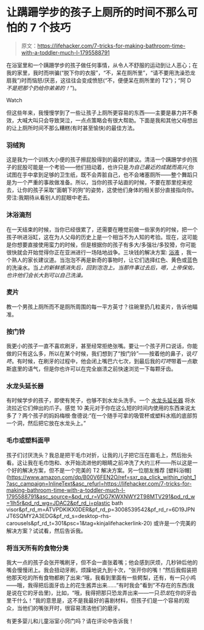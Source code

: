 # 让蹒跚学步的孩子上厕所的时间不那么可怕的 7 个技巧

> 原文：<https://lifehacker.com/7-tricks-for-making-bathroom-time-with-a-toddler-much-l-1795588791>

在浴室里和一个蹒跚学步的孩子做任何事情，从令人不舒服的运动到让人恶心；在我的家里，我时而哄骗(“脱下你的衣服”，“不，呆在厕所里”，“请不要用洗澡恐龙扇我”)时而恼怒/厌恶，这往往会变成愤怒(“不，便便呆在厕所里的 T2”)；“阿 D *不是把那个扔给你弟弟的！*”)。

Watch

但这些年来，我慢慢学到了一些让孩子上厕所更容易的东西——主要是暴力并不奏效，大喊大叫只会导致哭泣，一点点策略会有很大帮助。下面是我和其他父母想出的让上厕所时间不那么糟糕(有时甚至愉快)的最佳方法。

### 羽绒狗

这是我为一个训练大小便的孩子擦屁股得到的最好的建议。清洁一个蹒跚学步的孩子的屁股可能是一个考验——他们扭动着，也许只是*为自己最近的成就而高兴*,你试图在手中拿到足够的卫生纸，既不会弄脏自己，也不会堵塞厕所——整个舞蹈只是为一个严重的事故做准备。所以，当你的孩子站直的时候，不要在那里挖来挖去，让你的孩子采取“面朝下的狗”的姿势，这使他们身体的相关部分直接指向你。旁注:我期待从看别人的屁眼中老去。

### 沐浴滴剂

在一天结束的时候，当你已经很累了，还需要在睡觉前做一些家务的时候，把一个孩子哄进浴缸，这在为人父母的历史上是一个相当不为人知的考验。现在，这可能是你想要直接使用蛮力的时候，但是根据你的孩子有多大/多强壮/多狡猾，你可能很快就会开始觉得你正在亚洲进行一场陆地战争。三块钱的解决方案: [浴液](http://www.target.com/p/crayola-color-bath-drops-45-count/-/A-13972083?sid=1865S&ref=tgt_adv_XS000000&AFID=google_pla_df&CPNG=PLA_Health+Beauty+Shopping_Local&adgroup=SC_Health+Beauty&LID=700000001170770pgs&network=g&device=c&location=9004338&gclid=CjwKEAjwpJ_JBRC3tYai4Ky09zQSJAC5r7ruGqqkMhT2zRUfL3Z6_z_32y_YHrmEr1euwc6R_FQtDRoCl6bw_wcB&gclsrc=aw.ds) ，我一个熟人的家长建议道。当泡泡不再是新奇的事物时，让它们选择红色、黄色或蓝色的洗澡水。当*上的新鲜感消失后，回到泡泡上。当那件事过去后，嗯，上帝保佑，也许他们会长大到可以自己洗澡。* 

### 麦片

教一个男孩上厕所而不是厕所周围的每一平方英寸？往碗里扔几粒麦片，告诉他瞄准。

### 按门铃

我更小的孩子一直不喜欢刷牙，甚至经常拒绝张嘴。要让一个孩子开口说话，你能做的只有这么多，所以在某个时候，我们想到了“按门铃”——按着他的鼻子，说*叮咚*。有时候，在刷牙的过程中，他会闭上嘴巴六七次，到最后我的*叮咚*带着一点歇斯底里的语气，但是你也许可以在完全崩溃之前快速浏览一下每颗牙齿。

### 水龙头延长器

有时候学步的孩子，即使有凳子，也够不到水龙头洗手。一个 [水龙头延长器](https://www.amazon.com/gp/product/B0071D1AKI/ref=as_li_ss_tl?asc_campaign=InlineText&asc_refurl=https://lifehacker.com/7-tricks-for-making-bathroom-time-with-a-toddler-much-l-1795588791&asc_source=&camp=1789&creative=390957&creativeASIN=B0071D1AKI&ie=UTF8&linkCode=as2&tag=kinjalifehackerlink-20&th=1) 将水流拉近它们伸出的爪子。感觉 10 美元对于你在这么短的时间内使用的东西来说太多了？两个孩子的妈妈梅根·詹德说:“在一个随手可拿的吸管杯或塑料水瓶的底部剪一个洞，然后把它放在水龙头上。”

### 毛巾或塑料面甲

孩子们讨厌洗头？我总是把干毛巾对折，让我的儿子把它压在眉毛上，然后抬头看。这让我在毛巾饱和、水开始流进他的眼睛之前冲洗了大约三杯——所以这是一个好的解决方案，但不是一个完美的 T2 解决方案。另一位朋友推荐 [塑料浴帽](https://www.amazon.com/dp/B00V6FEN2O/ref=sxr_pa_click_within_right_1?asc_campaign=InlineText&asc_refurl=https://lifehacker.com/7-tricks-for-making-bathroom-time-with-a-toddler-much-l-1795588791&asc_source=&pd_rd_r=VDG7KWXNWY2T98MTV291&pd_rd_w=1lh5r&pd_rd_wg=JDAC2&pf_rd_i=plastic bath visor&pf_rd_m=ATVPDKIKX0DER&pf_rd_p=3008539542&pf_rd_r=6D19JPNJT6SQMY2A3EDG&pf_rd_s=desktop-rhs-carousels&pf_rd_t=301&psc=1&tag=kinjalifehackerlink-20) 或许是一个完美的解决方案？试试看，然后告诉我。

### 将当天所有的食物分类

我大一点的孩子会张开嘴刷牙，但不会一直张着嘴；他会感到厌烦，几秒钟后他的嘴会慢慢闭上。我会扭动牙刷，烦躁地说九到十次，“张开你的嘴！”然后我假装把他那天吃的所有食物都刷了出来:“哦，我看到里面有一些鳄梨，还有，有一只小鸡——哦，我得把后面牙齿上的花生酱弄出来……”有时我会“看到”不存在的东西(我是说在它的牙齿里)，比如，“哦，我得把那只恐龙弄出来——一只*恐龙*在你的牙齿里干什么！”我的意思是，这不是我最好的喜剧材料，但孩子们是一个容易的观众，当他们的嘴张开时，很容易清洁他们的磨牙。

有更多婴儿和儿童浴室小窍门吗？请在评论中告诉我！